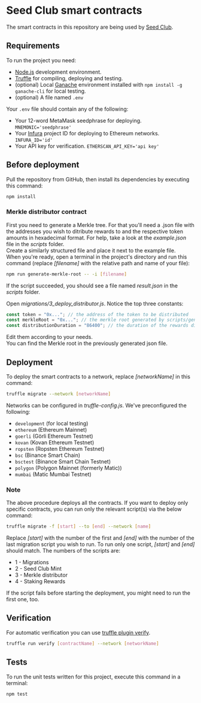 # Seed Club smart contracts

The smart contracts in this repository are being used by [Seed Club](https://seedclub.xyz).

## Requirements

To run the project you need:

- [Node.js](https://nodejs.org) development environment.
- [Truffle](https://www.trufflesuite.com/truffle) for compiling, deploying and testing.
- (optional) Local [Ganache](https://www.trufflesuite.com/ganache) environment installed with `npm install -g ganache-cli` for local testing.
- (optional) A file named `.env`

Your `.env` file should contain any of the following:

- Your 12-word MetaMask seedphrase for deploying.
  `MNEMONIC='seedphrase'`
- Your [Infura](https://infura.io) project ID for deploying to Ethereum networks.
  `INFURA_ID='id'`
- Your API key for verification.
  `ETHERSCAN_API_KEY='api key'`

## Before deployment

Pull the repository from GitHub, then install its dependencies by executing this command:

```bash
npm install
```

### Merkle distributor contract

First you need to generate a Merkle tree. For that you'll need a .json file with the addresses you wish to ditribute rewards to and the respective token amounts in hexadecimal format. For help, take a look at the _example.json_ file in the _scripts_ folder.  
Create a similarly structured file and place it next to the example file.  
When you're ready, open a terminal in the project's directory and run this command (replace _[filename]_ with the relative path and name of your file):

```bash
npm run generate-merkle-root -- -i [filename]
```

If the script succeeded, you should see a file named _result.json_ in the _scripts_ folder.

Open _migrations/3_deploy_distributor.js_. Notice the top three constants:

```javascript
const token = "0x..."; // the address of the token to be distributed
const merkleRoot = "0x..."; // the merkle root generated by scripts/generate-merkle-root.ts
const distributionDuration = "86400"; // the duration of the rewards distribution in seconds
```

Edit them according to your needs.  
You can find the Merkle root in the previously generated json file.

## Deployment

To deploy the smart contracts to a network, replace _[networkName]_ in this command:

```bash
truffle migrate --network [networkName]
```

Networks can be configured in _truffle-config.js_. We've preconfigured the following:

- `development` (for local testing)
- `ethereum` (Ethereum Mainnet)
- `goerli` (Görli Ethereum Testnet)
- `kovan` (Kovan Ethereum Testnet)
- `ropsten` (Ropsten Ethereum Testnet)
- `bsc` (Binance Smart Chain)
- `bsctest` (Binance Smart Chain Testnet)
- `polygon` (Polygon Mainnet (formerly Matic))
- `mumbai` (Matic Mumbai Testnet)

### Note

The above procedure deploys all the contracts. If you want to deploy only specific contracts, you can run only the relevant script(s) via the below command:

```bash
truffle migrate -f [start] --to [end] --network [name]
```

Replace _[start]_ with the number of the first and _[end]_ with the number of the last migration script you wish to run. To run only one script, _[start]_ and _[end]_ should match. The numbers of the scripts are:

- 1 - Migrations
- 2 - Seed Club Mint
- 3 - Merkle distributor
- 4 - Staking Rewards

If the script fails before starting the deployment, you might need to run the first one, too.

## Verification

For automatic verification you can use [truffle plugin verify](https://github.com/rkalis/truffle-plugin-verify).

```bash
truffle run verify [contractName] --network [networkName]
```

## Tests

To run the unit tests written for this project, execute this command in a terminal:

```bash
npm test
```
